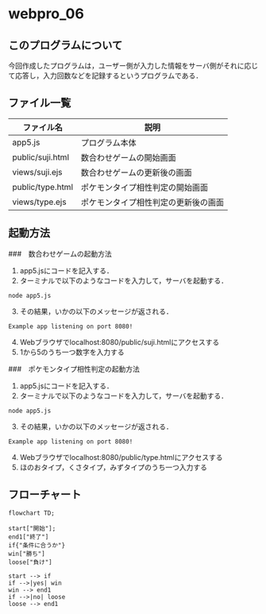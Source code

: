 # webpro_06
## このプログラムについて
今回作成したプログラムは，ユーザー側が入力した情報をサーバ側がそれに応じて応答し，入力回数などを記録するというプログラムである．
## ファイル一覧
ファイル名|説明
-|-
app5.js|プログラム本体
public/suji.html|数合わせゲームの開始画面
views/suji.ejs|数合わせゲームの更新後の画面
public/type.html|ポケモンタイプ相性判定の開始画面
views/type.ejs|ポケモンタイプ相性判定の更新後の画面

## 起動方法
###　数合わせゲームの起動方法
1. app5.jsにコードを記入する．
1. ターミナルで以下のようなコードを入力して，サーバを起動する．
```
node app5.js
```
3. その結果，いかの以下のメッセージが返される．
```
Example app listening on port 8080!
```
4. Webブラウザでlocalhost:8080/public/suji.htmlにアクセスする
1. 1から5のうち一つ数字を入力する

###　ポケモンタイプ相性判定の起動方法
1. app5.jsにコードを記入する．
1. ターミナルで以下のようなコードを入力して，サーバを起動する．
```
node app5.js
```
3. その結果，いかの以下のメッセージが返される．
```
Example app listening on port 8080!
```
4. Webブラウザでlocalhost:8080/public/type.htmlにアクセスする
1. ほのおタイプ，くさタイプ，みずタイプのうち一つ入力する
## フローチャート
```mermaid
flowchart TD;

start["開始"];
end1["終了"]
if{"条件に合うか"}
win["勝ち"]
loose["負け"]

start --> if
if -->|yes| win
win --> end1
if -->|no| loose
loose --> end1
```
